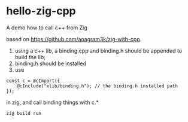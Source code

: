 # hello-zig-cpp
A demo how to call c++ from Zig

based on <https://github.com/anagram3k/zig-with-cpp>

1. using a c++ lib, a binding.cpp and binding.h should be appended to build the lib;
2. binding.h should be installed
3. use
```zig
const c = @cImport({
    @cInclude("xlib/binding.h"); // the binding.h installed path
});
```
in zig, and call binding things with c.*


`zig build run`
